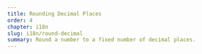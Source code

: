 ```yaml
---
title: Rounding Decimal Places
order: 4
chapter: i18n
slug: i18n/round-decimal
summary: Round a number to a fixed number of decimal places.
---
```


